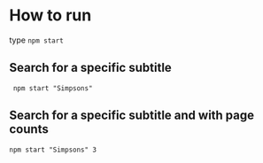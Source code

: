 # How to run

type `npm start`

## Search for a specific subtitle
` npm start "Simpsons"`

## Search for a specific subtitle and with page counts

`npm start "Simpsons" 3`